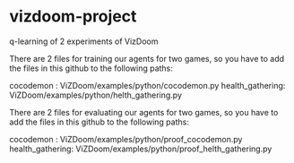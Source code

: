 # vizdoom-project
q-learning of 2 experiments of VizDoom


There are 2 files for training our agents for two games, so you have to add the files in this github to the following paths:

cocodemon : ViZDoom/examples/python/cocodemon.py
health_gathering: ViZDoom/examples/python/helth_gathering.py

There are 2 files for evaluating our agents for two games, so you have to add the files in this github to the following paths:

cocodemon : ViZDoom/examples/python/proof_cocodemon.py
health_gathering: ViZDoom/examples/python/proof_helth_gathering.py
